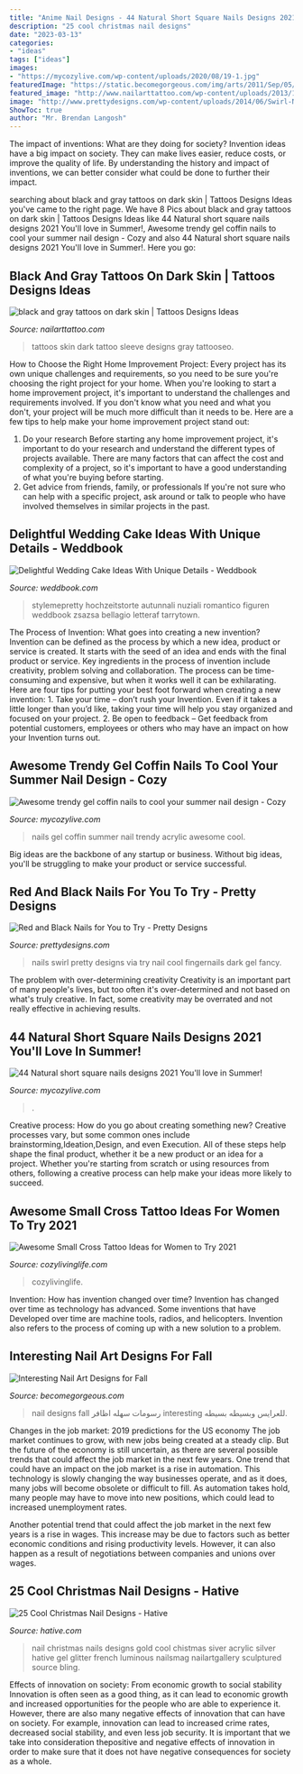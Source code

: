```yaml
---
title: "Anime Nail Designs - 44 Natural Short Square Nails Designs 2021 You&#039;ll Love In Summer!"
description: "25 cool christmas nail designs"
date: "2023-03-13"
categories:
- "ideas"
tags: ["ideas"]
images:
- "https://mycozylive.com/wp-content/uploads/2020/08/19-1.jpg"
featuredImage: "https://static.becomegorgeous.com/img/arts/2011/Sep/05/5284/nail_11.jpg"
featured_image: "http://www.nailarttattoo.com/wp-content/uploads/2013/12/black-and-gray-tattoos-on-dark-skin.jpg"
image: "http://www.prettydesigns.com/wp-content/uploads/2014/06/Swirl-Nails.jpg"
ShowToc: true
author: "Mr. Brendan Langosh"
---
```



The impact of inventions: What are they doing for society?
Invention ideas have a big impact on society. They can make lives easier, reduce costs, or improve the quality of life. By understanding the history and impact of inventions, we can better consider what could be done to further their impact.

	

		
searching about black and gray tattoos on dark skin | Tattoos Designs Ideas you've came to the right page. We have 8 Pics about black and gray tattoos on dark skin | Tattoos Designs Ideas like 44 Natural short square nails designs 2021 You&#039;ll love in Summer!, Awesome trendy gel coffin nails to cool your summer nail design - Cozy and also 44 Natural short square nails designs 2021 You&#039;ll love in Summer!. Here you go:
		
    
## Black And Gray Tattoos On Dark Skin | Tattoos Designs Ideas

<img loading=lazy src="http://www.nailarttattoo.com/wp-content/uploads/2013/12/black-and-gray-tattoos-on-dark-skin.jpg" onerror="this.onerror=null;this.src='https://tse1.mm.bing.net/th?id=OIP.Ol2J20BMPkKFUaZ9CKuQpgHaLH&amp;pid=15.1';" alt="black and gray tattoos on dark skin | Tattoos Designs Ideas">

_Source: nailarttattoo.com_

>tattoos skin dark tattoo sleeve designs gray tattooseo. 

	

How to Choose the Right Home Improvement Project: Every project has its own unique challenges and requirements, so you need to be sure you're choosing the right project for your home.
When you're looking to start a home improvement project, it's important to understand the challenges and requirements involved. If you don't know what you need and what you don't, your project will be much more difficult than it needs to be. Here are a few tips to help make your home improvement project stand out:
1. Do your research
Before starting any home improvement project, it's important to do your research and understand the different types of projects available. There are many factors that can affect the cost and complexity of a project, so it's important to have a good understanding of what you're buying before starting.
2. Get advice from friends, family, or professionals
If you're not sure who can help with a specific project, ask around or talk to people who have involved themselves in similar projects in the past.

    
## Delightful Wedding Cake Ideas With Unique Details - Weddbook

<img loading=lazy src="http://s3.weddbook.com/t1/1/9/7/1976572/delightful-wedding-cake-ideas-with-unique-details.jpg" onerror="this.onerror=null;this.src='https://tse1.mm.bing.net/th?id=OIP.nRalYs2snXPIxY4y_MiPKgHaLH&amp;pid=15.1';" alt="Delightful Wedding Cake Ideas With Unique Details - Weddbook">

_Source: weddbook.com_

>stylemepretty hochzeitstorte autunnali nuziali romantico figuren weddbook zsazsa bellagio letteraf tarrytown. 

	

The Process of Invention: What goes into creating a new invention?
Invention can be defined as the process by which a new idea, product or service is created. It starts with the seed of an idea and ends with the final product or service. Key ingredients in the process of invention include creativity, problem solving and collaboration. The process can be time-consuming and expensive, but when it works well it can be exhilarating. Here are four tips for putting your best foot forward when creating a new invention: 1. Take your time – don’t rush your Invention. Even if it takes a little longer than you’d like, taking your time will help you stay organized and focused on your project. 2. Be open to feedback – Get feedback from potential customers, employees or others who may have an impact on how your Invention turns out. 
    
## Awesome Trendy Gel Coffin Nails To Cool Your Summer Nail Design - Cozy

<img loading=lazy src="https://mycozylive.com/wp-content/uploads/2020/08/19-1.jpg" onerror="this.onerror=null;this.src='https://tse4.mm.bing.net/th?id=OIP.O1-MF1qD2LScq-a6XvzrOQHaKS&amp;pid=15.1';" alt="Awesome trendy gel coffin nails to cool your summer nail design - Cozy">

_Source: mycozylive.com_

>nails gel coffin summer nail trendy acrylic awesome cool. 

	

Big ideas are the backbone of any startup or business. Without big ideas, you'll be struggling to make your product or service successful.

    
## Red And Black Nails For You To Try - Pretty Designs

<img loading=lazy src="http://www.prettydesigns.com/wp-content/uploads/2014/06/Swirl-Nails.jpg" onerror="this.onerror=null;this.src='https://tse1.mm.bing.net/th?id=OIP.c8Z4flkntvah3tL2CG4kEwHaKQ&amp;pid=15.1';" alt="Red and Black Nails for You to Try - Pretty Designs">

_Source: prettydesigns.com_

>nails swirl pretty designs via try nail cool fingernails dark gel fancy. 

	

The problem with over-determining creativity
Creativity is an important part of many people's lives, but too often it's over-determined and not based on what's truly creative. In fact, some creativity may be overrated and not really effective in achieving results.

    
## 44 Natural Short Square Nails Designs 2021 You&#039;ll Love In Summer!

<img loading=lazy src="https://mycozylive.com/wp-content/uploads/2021/04/10-14-683x1024.jpg" onerror="this.onerror=null;this.src='https://tse3.mm.bing.net/th?id=OIP.0Y8uUB5zbBgFa7io6cKKBQHaLG&amp;pid=15.1';" alt="44 Natural short square nails designs 2021 You&#039;ll love in Summer!">

_Source: mycozylive.com_

>. 

	

Creative process: How do you go about creating something new?
Creative processes vary, but some common ones include brainstorming,Ideation,Design, and even Execution. All of these steps help shape the final product, whether it be a new product or an idea for a project. Whether you're starting from scratch or using resources from others, following a creative process can help make your ideas more likely to succeed.

    
## Awesome Small Cross Tattoo Ideas For Women To Try 2021

<img loading=lazy src="https://cozylivinglife.com/wp-content/uploads/2021/06/12-2-683x1024.jpg" onerror="this.onerror=null;this.src='https://tse3.mm.bing.net/th?id=OIP.HYp0JURUXOsagQytpHmnCwHaLG&amp;pid=15.1';" alt="Awesome Small Cross Tattoo Ideas for Women to Try 2021">

_Source: cozylivinglife.com_

>cozylivinglife. 

	

Invention: How has invention changed over time?
Invention has changed over time as technology has advanced. Some inventions that have Developed over time are machine tools, radios, and helicopters. Invention also refers to the process of coming up with a new solution to a problem.

    
## Interesting Nail Art Designs For Fall

<img loading=lazy src="https://static.becomegorgeous.com/img/arts/2011/Sep/05/5284/nail_11.jpg" onerror="this.onerror=null;this.src='https://tse1.mm.bing.net/th?id=OIP._-Z-dH8CGmh99bcEHTSRmgHaLF&amp;pid=15.1';" alt="Interesting Nail Art Designs for Fall">

_Source: becomegorgeous.com_

>nail designs fall رسومات سهله اظافر interesting للعرايس وبسيطه بسيطه. 

	

Changes in the job market: 2019 predictions for the US economy
The job market continues to grow, with new jobs being created at a steady clip. But the future of the economy is still uncertain, as there are several possible trends that could affect the job market in the next few years. 
One trend that could have an impact on the job market is a rise in automation. This technology is slowly changing the way businesses operate, and as it does, many jobs will become obsolete or difficult to fill. As automation takes hold, many people may have to move into new positions, which could lead to increased unemployment rates. 

Another potential trend that could affect the job market in the next few years is a rise in wages. This increase may be due to factors such as better economic conditions and rising productivity levels. However, it can also happen as a result of negotiations between companies and unions over wages.

    
## 25 Cool Christmas Nail Designs - Hative

<img loading=lazy src="https://hative.com/wp-content/uploads/2014/11/christmas-nail-designs/11-cool-christmas-nail-designs.jpg" onerror="this.onerror=null;this.src='https://tse3.mm.bing.net/th?id=OIP.KBlOtUi4yY1dvZbQf5Vj0QHaGp&amp;pid=15.1';" alt="25 Cool Christmas Nail Designs - Hative">

_Source: hative.com_

>nail christmas nails designs gold cool chistmas siver acrylic silver hative gel glitter french luminous nailsmag nailartgallery sculptured source bling. 

	

Effects of innovation on society: From economic growth to social stability
Innovation is often seen as a good thing, as it can lead to economic growth and increased opportunities for the people who are able to experience it. However, there are also many negative effects of innovation that can have on society. For example, innovation can lead to increased crime rates, decreased social stability, and even less job security. It is important that we take into consideration thepositive and negative effects of innovation in order to make sure that it does not have negative consequences for society as a whole.


